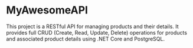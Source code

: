# MyAwesomeAPI
This project is a RESTful API for managing products and their details. It provides full CRUD (Create, Read, Update, Delete) operations for products and associated product details using .NET Core and PostgreSQL.
